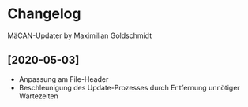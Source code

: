 # Changelog

MäCAN-Updater by Maximilian Goldschmidt

## [2020-05-03]
- Anpassung am File-Header
- Beschleunigung des Update-Prozesses durch Entfernung unnötiger Wartezeiten